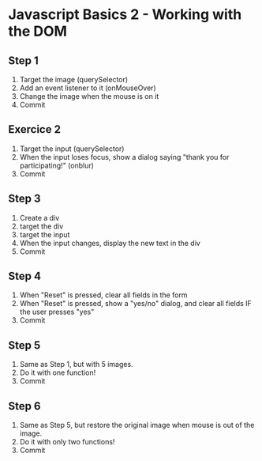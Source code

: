 # Javascript Basics 2 - Working with the DOM

## Step 1

1. Target the image (querySelector)
2. Add an event listener to it (onMouseOver)
3. Change the image when the mouse is on it
4. Commit

## Exercice 2

1. Target the input (querySelector)
2. When the input loses focus, show a dialog saying "thank you for participating!" (onblur)
3. Commit

## Step 3

1. Create a div
2. target the div
3. target the input
4. When the input changes, display the new text in the div
5. Commit

## Step 4

1. When "Reset" is pressed, clear all fields in the form
2. When "Reset" is pressed, show a "yes/no" dialog, and clear all fields IF the user presses "yes"
3. Commit

## Step 5

1. Same as Step 1, but with 5 images.
2. Do it with one function!
3. Commit

## Step 6

1. Same as Step 5, but restore the original image when mouse is out of the image.
2. Do it with only two functions!
3. Commit
